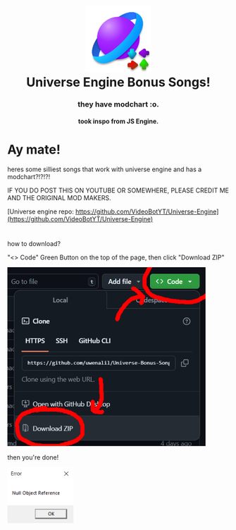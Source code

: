<h1 align="center">
  <br>
  <a href="https://github.com/uwenalil/Universe-Bonus-Songs"><img src="universe.png" alt="universe" width="150"></a>
  <br>
  <b>Universe Engine Bonus Songs!</b>
  <br>
</h1>
<h3 align="center">
  <b>
    they have modchart :o.
  </b>
</h3>
<h4 align="center">
  took inspo from JS Engine.
</h4>

# Ay mate!

heres some silliest songs that work with universe engine and has a modchart?!?!?!

IF YOU DO POST THIS ON YOUTUBE OR SOMEWHERE, PLEASE CREDIT ME AND THE ORIGINAL MOD MAKERS.

[Universe engine repo: https://github.com/VideoBotYT/Universe-Engine](https://github.com/VideoBotYT/Universe-Engine)

#

how to download?

"<> Code" Green Button on the top of the page, then click "Download ZIP"

<a href="https://github.com/uwenalil/Universe-Bonus-Songs"><img src="how2download.png" alt="how2download" width="450"></a>

then you're done!

<a href="https://github.com/uwenalil/Universe-Bonus-Songs"><img src="nullobject.png" alt="nullobject" width="150"></a>
